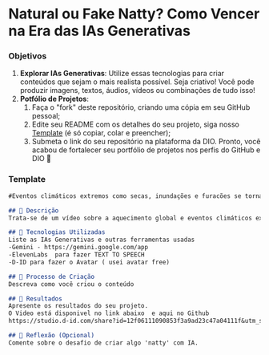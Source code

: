 # Natural ou Fake Natty? Como Vencer na Era das IAs Generativas

### Objetivos

1. **Explorar IAs Generativas**: Utilize essas tecnologias para criar conteúdos que sejam o mais realista possível. Seja criativo! Você pode produzir imagens, textos, áudios, vídeos ou combinações de tudo isso!
1. **Potfólio de Projetos**:
    1. Faça o "fork" deste repositório, criando uma cópia em seu GitHub pessoal;
    2. Edite seu README com os detalhes do seu projeto, siga nosso [Template](#template) (é só copiar, colar e preencher);
    3. Submeta o link do seu repositório na plataforma da DIO. Pronto, você acabou de fortalecer seu portfólio de projetos nos perfis do GitHub e DIO 🚀
### Template

```markdown
#Eventos climáticos extremos como secas, inundações e furacões se tornam mais frequentes e intensos.

## 📒 Descrição
Trata-se de um vídeo sobre a aquecimento global e eventos climáticos extremos.

## 🤖 Tecnologias Utilizadas
Liste as IAs Generativas e outras ferramentas usadas
-Gemini - https://gemini.google.com/app
-ElevenLabs  para fazer TEXT TO SPEECH
-D-ID para fazer o Avatar ( usei avatar free)

## 🧐 Processo de Criação
Descreva como você criou o conteúdo

## 🚀 Resultados
Apresente os resultados do seu projeto.
O Video está disponivel no link abaixo  e aqui no Github
https://studio.d-id.com/share?id=12f06111090853f3a9ad23c47a04111f&utm_source=copy

## 💭 Reflexão (Opcional)
Comente sobre o desafio de criar algo 'natty' com IA.
```


